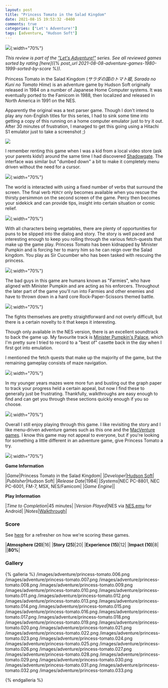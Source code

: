 ```yaml
---
layout: post
title: "Princess Tomato in the Salad Kingdom"
date: 2021-08-15 19:53:32 -0400
comments: true
categories: ["Let's Adventure!"]
tags: [adventure, "Hudson Soft"]
---
```

![](/images/adventure/princess-tomato.006.png){:width="70%"}

_This review is part of the ["Let's Adventure!"](https://www.alexbevi.com/categories/let-s-adventure/) series. See all reviewed games sorted by rating [here]({% post_url 2021-08-08-adventure-games-1980-1999-sorted-by-score %})._

Princess Tomato in the Salad Kingdom (_サラダの国のトマト姫, Sarada no Kuni no Tomato Hime_) is an adventure game by Hudson Soft originally released in 1984 on a number of Japanese Home Computer systems. It was eventually ported to the Famicom in 1988, then localized and released in North America in 1991 on the NES.

Apparently the original was a text parser game. Though I don't intend to play any non-English titles for this series, I had to sink some time into getting a copy of this running on a home computer emulator just to try it out. After 30 minutes of frustration, I managed to get this going using a Hitachi S1 emulator just to take a screenshot ;)

![](/images/adventure/princess-tomato-s1.png)

I remember renting this game when I was a kid from a local video store (ask your parents kids!) around the same time I had discovered [Shadowgate](https://en.wikipedia.org/wiki/Shadowgate). The interface was similar but "dumbed down" a bit to make it completely menu driven without the need for a cursor.

![](/images/adventure/princess-tomato.008.png){:width="70%"}

The world is interacted with using a fixed number of verbs that surround the screen. The final verb `PERCY` only becomes available when you rescue the thirsty persimmon on the second screen of the game. Percy then becomes your sidekick and can provide tips, insight into certain situation or comic relief.

![](/images/adventure/princess-tomato.021.png){:width="70%"}

With all characters being vegetables, there are plenty of opportunities for puns to be slipped into the dialog and story. The story is well paced and interesting enough to keep you rolling through the various fetch-quests that make up the game play. Princess Tomato has been kidnapped by Minister Pumpkin and is forcing her to marry him so he can reign over the Salad kingdom. You play as Sir Cucumber who has been tasked with rescuing the princess.

![](/images/adventure/princess-tomato.017.png){:width="70%"}

The bad guys in this game are humans known as "Farmies", who have aligned with Minister Pumpkin and are acting as his enforcers. Throughout the later part of the game you'll run into Farmies and other enemies and have to thrown down in a hard core Rock-Paper-Scissors themed battle.

![](/images/adventure/princess-tomato.018.png){:width="70%"}

The fights themselves are pretty straightforward and not overly difficult, but there is a certain novelty to it that keeps it interesting.

Though only available in the NES version, there is an excellent soundtrack to back the game up. My favourite track is [Minister Pumpkin's Palace](https://www.youtube.com/watch?v=bqC0kHPLtDg&t=878s), which I'm pretty sure I tried to record to a "best of" casette back in the day when I first got into emulation.

I mentioned the fetch quests that make up the majority of the game, but the remaining gameplay consists of maze navigation.

![](/images/adventure/princess-tomato.019.png){:width="70%"}

In my younger years mazes were more fun and busting out the graph paper to track your progress held a certain appeal, but now I find these to generally just be frustrating. Thankfully, walkthroughs are easy enough to find and can get you through these sections quickly enough if you so choose.

![](/images/adventure/princess-tomato.019.png){:width="70%"}

Overall I still enjoy playing through this game. I like revisiting the story and I like menu-driven adventure games such as this one and the [MacVenture games](https://en.wikipedia.org/wiki/MacVenture). I know this game may not appeal to everyone, but if you're looking for something a little different in an adventure game, give Princess Tomato a try.

![](/images/adventure/princess-tomato.032.png){:width="70%"}

**Game Information**

|*Game*|Princess Tomato in the Salad Kingdom|
|*Developer*|[Hudson Soft](https://en.wikipedia.org/wiki/Hudson_Soft)|
|*Publisher*|Hudson Soft|
|*Release Date*|1984|
|*Systems*|NEC PC-8801, NEC PC-6001, FM-7, MSX, NES/Famicom|
|*Game Engine*||

**Play Information**

|*Time to Completion*|45 minutes|
|*Version Played*|NES via [NES.emu](https://github.com/Rakashazi/emu-ex-plus-alpha) for Android|
|*Notes*|[Walkthrough](https://strategywiki.org/wiki/Princess_Tomato_in_the_Salad_Kingdom/Walkthrough)|

### Score

See [here](https://www.alexbevi.com/blog/2021/07/28/adventure-games-1980-1999/#scoring) for a refresher on how we're scoring these games.

|**Atmosphere (20)**|16|
|**Story (25)**|20|
|**Experience (15)**|12|
|**Impact (10)**|8|
||**80%**|

### Gallery

{% galleria %}
/images/adventure/princess-tomato.006.png
/images/adventure/princess-tomato.007.png
/images/adventure/princess-tomato.008.png
/images/adventure/princess-tomato.009.png
/images/adventure/princess-tomato.010.png
/images/adventure/princess-tomato.011.png
/images/adventure/princess-tomato.012.png
/images/adventure/princess-tomato.013.png
/images/adventure/princess-tomato.014.png
/images/adventure/princess-tomato.015.png
/images/adventure/princess-tomato.016.png
/images/adventure/princess-tomato.017.png
/images/adventure/princess-tomato.018.png
/images/adventure/princess-tomato.019.png
/images/adventure/princess-tomato.020.png
/images/adventure/princess-tomato.021.png
/images/adventure/princess-tomato.022.png
/images/adventure/princess-tomato.023.png
/images/adventure/princess-tomato.024.png
/images/adventure/princess-tomato.025.png
/images/adventure/princess-tomato.026.png
/images/adventure/princess-tomato.027.png
/images/adventure/princess-tomato.028.png
/images/adventure/princess-tomato.029.png
/images/adventure/princess-tomato.030.png
/images/adventure/princess-tomato.031.png
/images/adventure/princess-tomato.032.png
/images/adventure/princess-tomato.033.png

{% endgalleria %}